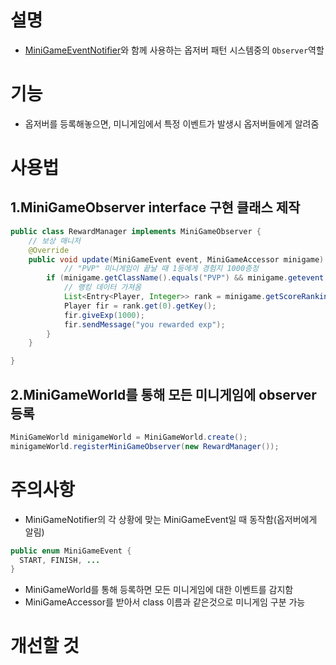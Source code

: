 # 설명
- [MiniGameEventNotifier](MiniGameEventNotifier.md)와 함께 사용하는 옵저버 패턴 시스템중의 `Observer`역할


# 기능
- 옵저버를 등록해놓으면, 미니게임에서 특정 이벤트가 발생시 옵저버들에게 알려줌


# 사용법
## 1.MiniGameObserver interface 구현 클래스 제작
```java
public class RewardManager implements MiniGameObserver {
	// 보상 매니저
	@Override
	public void update(MiniGameEvent event, MiniGameAccessor minigame) {
    		// "PVP" 미니게임이 끝날 때 1등에게 경험지 1000증정
		if (minigame.getClassName().equals("PVP") && minigame.getevent == MiniGameEvent.FINISH) {
			// 랭킹 데이터 가져옴
			List<Entry<Player, Integer>> rank = minigame.getScoreRanking();
			Player fir = rank.get(0).getKey();
			fir.giveExp(1000);
			fir.sendMessage("you rewarded exp");
		}
	}

}
```
## 2.MiniGameWorld를 통해 모든 미니게임에 observer 등록
```java
MiniGameWorld minigameWorld = MiniGameWorld.create();
minigameWorld.registerMiniGameObserver(new RewardManager());
```

# 주의사항
- MiniGameNotifier의 각 상황에 맞는 MiniGameEvent일 때 동작함(옵저버에게 알림)
```java
public enum MiniGameEvent {
  START, FINISH, ...
}
```

- MiniGameWorld를 통해 등록하면 모든 미니게임에 대한 이벤트를 감지함
- MiniGameAccessor를 받아서 class 이름과 같은것으로 미니게임 구분 가능

# 개선할 것

